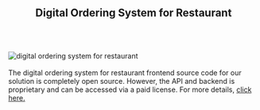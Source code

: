 <h2 style="text-align:center">Digital Ordering System for Restaurant</h2><br/><br/>

![digital ordering system for restaurant](https://admin.ninjascode.com/wp-content/uploads/2025/repoImages/Raymond/25.webp) <br/><br/>The digital ordering system for restaurant frontend source code for our solution is completely open source. However, the API and backend is proprietary and can be accessed via a paid license. For more details, <a href="https://enatega.com/?utm_source=github&utm_medium=repo&utm_campaign=raymond-digital-ordering-system-for-restaurant" target="_blank">click here.</a>
